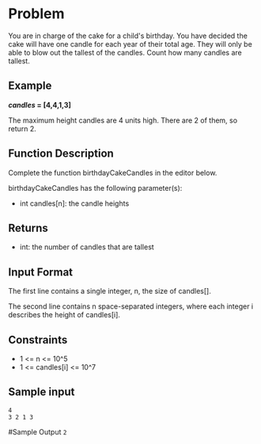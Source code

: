 # Problem

You are in charge of the cake for a child's birthday. You have decided the cake will have one candle for each year of their total age. They will only be able to blow out the tallest of the candles. Count how many candles are tallest.

## Example

**_candles_ = [4,4,1,3]**

The maximum height candles are 4 units high. There are 2 of them, so return 2.

## Function Description

Complete the function birthdayCakeCandles in the editor below.

birthdayCakeCandles has the following parameter(s):
- int candles[n]: the candle heights

## Returns
- int: the number of candles that are tallest

## Input Format

The first line contains a single integer, n, the size of candles[].

The second line contains n space-separated integers, where each integer i describes the height of candles[i].

## Constraints
- 1 <= n <= 10^5
- 1 <= candles[i] <= 10^7

## Sample input
```
4
3 2 1 3
```
#Sample Output
`2`
